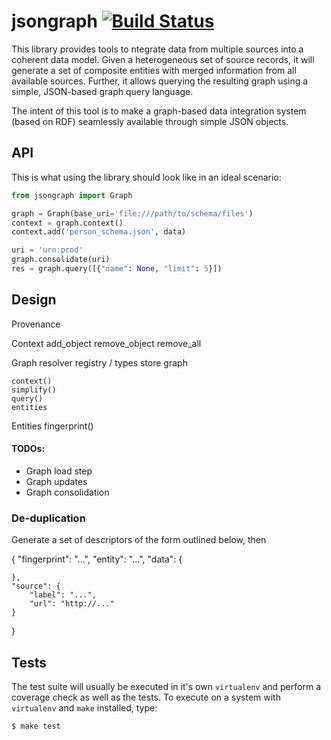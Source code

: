 # jsongraph [![Build Status](https://travis-ci.org/pudo/jsongraph.svg?branch=master)](https://travis-ci.org/pudo/jsongraph)

This library provides tools to ntegrate data from multiple sources into a
coherent data model. Given a heterogeneous set of source records, it will
generate a set of composite entities with merged information from all
available sources. Further, it allows querying the resulting graph using a
simple, JSON-based graph query language.

The intent of this tool is to make a graph-based data integration system
(based on RDF) seamlessly available through simple JSON objects.

## API

This is what using the library should look like in an ideal scenario:

```python
from jsongraph import Graph

graph = Graph(base_uri='file:///path/to/schema/files')
context = graph.context()
context.add('person_schema.json', data)

uri = 'urn:prod'
graph.consolidate(uri)
res = graph.query([{"name": None, "limit": 5}])
```

## Design

Provenance

Context
    add_object
    remove_object
    remove_all

Graph
    resolver
    registry / types
    store
    graph

    context()
    simplify()
    query()
    entities

Entities
    fingerprint()

#### TODOs:

* Graph load step
* Graph updates
* Graph consolidation

### De-duplication

Generate a set of descriptors of the form outlined below, then

{
    "fingerprint": "...",
    "entity": "...",
    "data": {

    },
    "source": {
        "label": "...",
        "url": "http://..."
    }
}


## Tests

The test suite will usually be executed in it's own ``virtualenv`` and perform a
coverage check as well as the tests. To execute on a system with ``virtualenv``
and ``make`` installed, type:

```bash
$ make test
```
